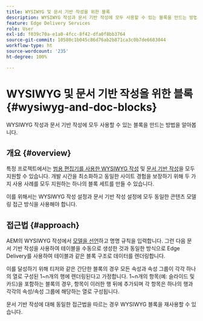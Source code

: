 ```yaml
---
title: WYSIWYG 및 문서 기반 작성을 위한 블록
description: WYSIWYG 작성과 문서 기반 작성에 모두 사용할 수 있는 블록을 만드는 방법을 알아봅니다.
feature: Edge Delivery Services
role: User
exl-id: f039c70a-e1a0-4fcc-8f42-dfa0f8bb3764
source-git-commit: 10580c1b045c86d76ab2b871ca3c0b7de6683044
workflow-type: ht
source-wordcount: '235'
ht-degree: 100%

---
```


# WYSIWYG 및 문서 기반 작성을 위한 블록 {#wysiwyg-and-doc-blocks}

WYSIWYG 작성과 문서 기반 작성에 모두 사용할 수 있는 블록을 만드는 방법을 알아봅니다.

## 개요 {#overview}

특정 프로젝트에서는 [범용 편집기를 사용한 WYSIWYG 작성](/help/edge/wysiwyg-authoring/authoring.md) 및 [문서 기반 작성](/help/edge/docs/authoring.md)을 모두 지원할 수 있습니다. 개발 시간을 최소화하고 동일한 사이트 경험을 보장하기 위해 두 가지 사용 사례를 모두 지원하는 하나의 블록 세트를 만들 수 있습니다.

이를 위해서는 WYSIWYG 작성 설정과 문서 기반 작성 설정에 모두 동일한 콘텐츠 모델링 접근 방식을 사용해야 합니다.

## 접근법 {#approach}

AEM의 WYSIWYG 작성에서 [모델을 선언](/help/edge/wysiwyg-authoring/content-modeling.md)하고 명명 규칙을 입력합니다. 그런 다음 문서 기반 작성을 사용하여 테이블을 수동으로 생성한 것과 동일한 방식으로 Edge Delivery를 사용하여 테이블과 같은 블록 구조로 데이터를 렌더링합니다.

이를 달성하기 위해 티저와 같은 간단한 블록의 경우 모든 속성과 속성 그룹이 각각 하나의 열로 구성된 1~n개의 행에 렌더링된다고 가정합니다. 1~n개의 항목(예: 슬라이드 및 카드)을 포함하는 블록의 경우, 항목이 이러한 행 뒤에 추가되며 각 항목은 하나의 행과 각각의 속성/속성 그룹에 해당하는 열로 구성됩니다.

문서 기반 작성에 대해 동일한 접근법을 따르는 경우 WYSIWYG 블록을 재사용할 수 있습니다.
